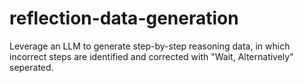 # reflection-data-generation
Leverage an LLM to generate step-by-step reasoning data, in which incorrect steps are identified and corrected with "Wait, Alternatively" seperated. 
